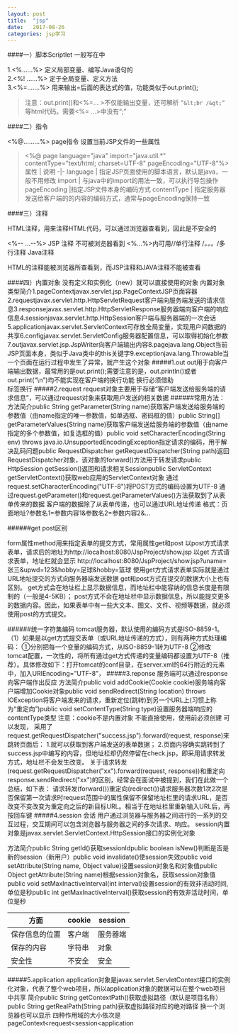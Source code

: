 ```yaml
---
layout: post
title:  "jsp"
date:   2017-08-26
categories: jsp学习
---
```

####一）脚本Scriptlet   一般写在<body>中

1.<%......%>   定义局部变量、编写Java语句的     
2.<%! ......%>  定于全局变量、定义方法   
3.<%=.......%>  用来输出=后面的表达式的值，功能类似于out.print();   
>注意：out.print()和<%=… >不仅能输出变量，还可解析 ` ”&lt;br /&gt;” ` 等html代码。需要<%= …>中没有“;”

####二）指令

<%@.........%>
page指令   设置当前JSP文件的一些属性      
><%@ page language="java" import="java.util.*" contentType="text/html; charset=UTF-8"  pageEncoding="UTF-8"%>
        属性 | 说明
            -|-
language     |   指定JSP页面使用的脚本语言，默认是java，一般不用修改
import       |      与java中的import的用法一致，可以执行导包操作
pageEncoding |指定JSP文件本身的编码方式
contentType  |  指定服务器发送给客户端的的内容的编码方式，通常与pageEncoding保持一致

####三）注释

<!-- ....-->   HTML注释，用来注释HTML代码，可以通过浏览器查看到，因此是不安全的
<%-- ...--%>  JSP	注释 不可被浏览器看到
<%...%>内可用//单行注释   /*。。。*/多行注释             Java注释

HTML的注释能被浏览器所查看到，而JSP注释和JAVA注释不能被查看

####四）内置对象
没有定义和实例化（new）就可以直接使用的对象
内置对象类型简介1.pageContextjavax.servlet.jsp.PageContextJSP页面容器2.requestjavax.servlet.http.HttpServletRequest客户端向服务端发送的请求信息3.responsejavax.servlet.http.HttpServletResponse服务器端向客户端的响应信息4.sessionjavax.servlet.http.HttpSession客户端与服务器端的一次会话5.applicationjavax.servlet.ServletContext可存放全局变量，实现用户间数据的共享6.configjavax.servlet.ServletConfig服务器配置信息，可以取得初始化参数7.outjavax.servlet.jsp.JspWriter向客户端输出内容8.pagejava.lang.Object当前JSP页面本身，类似于Java类中的this关键字9.exceptionjava.lang.Throwable当一个页面在运行过程中发生了异常，就产生这个对象
#####1.out
out用于向客户端输出数据，最常用的是out.print();需要注意的是，out.println()或者out.print(“\n”)均不能实现在客户端的换行功能
换行必须借助<br/>标签换行
#####2.request
request对象主要用于存储“客户端发送给服务端的请求信息”，可以通过request对象来获取用户发送的相关数据
######常用方法：
方法简介public String getParameter(String name)获取客户端发送给服务端的参数值（由name指定的唯一参数值，如单选框、密码框的值）public String[] getParameterValues(String name)获取客户端发送给服务端的参数值（由name指定的多个参数值，如复选框的值）public void setCharacterEncoding(String env) throws java.io.UnsupportedEncodingException指定请求的编码，用于解决乱码问题public RequestDispatcher getRequestDispatcher(String path)返回RequestDispatcher对象，该对象的forward()方法用于转发请求public HttpSession getSession()返回和请求相关Sessionpublic ServletContext getServletContext()获取web应用的ServletContext对象
通过request.setCharacterEncoding("UTF-8")将POST方式的编码设置为UTF-8
通过request.getParameter()和request.getParameterValues()方法获取到了从表单传来的数据
客户端的数据除了从表单传递，也可以通过URL地址传递
格式：页面地址?参数名1=参数内容1&参数名2=参数内容2&…

######get post区别
<form action="show.jsp" method="post">
form属性method用来指定表单的提交方式，常用属性get和post
以post方式请求表单，请求后的地址为http://localhost:8080/JspProject/show.jsp
以get 方式请求表单，地址栏就会显示 http://localhost:8080/JspProject/show.jsp?uname=张三&upwd=123&hobby=足球&hobby=篮球
使用get方式请求表单实际就是通过URL地址提交的方式向服务器端发送数据
get和post方式在提交的数据大小上也有区别。
get方式会在地址栏上显示数据信息，而地址栏中能容纳的信息长度是有限制的（一般是4-5KB）； 
post方式不会在地址栏中显示数据信息，所以能提交更多的数据内容。因此，如果表单中有一些大文本、图文、文件、视频等数据，就必须使用post的方式提交。

######统一字符集编码
tomcat服务器，默认使用的编码方式是ISO-8859-1。
（1）如果是以get方式提交表单（或URL地址传递的方式），则有两种方式处理编码：
①分别把每一个变量的编码方式，从ISO-8859-1转为UTF-8
②修改tomcat配置，一次性的，将所有通过get方式传递的变量编码都设置为UTF-8（推荐）。具体修改如下：打开tomcat的conf目录，在server.xml的64行附近的<Connector>元素中，加入URIEncoding=”UTF-8”，
#####3.reponse
服务端可以通过response向客户端作出反应
方法简介public void addCookie(Cookie cookie)服务端向客户端增加Cookie对象public void sendRedirect(String location) throws IOException将客户端发来的请求，重新定位(跳转)到另一个URL上(习惯上称为“重定向”)public void setContentType(String type)设置服务器端响应的contentType类型
注意：cookie不是内置对象 不能直接使用，使用前必须创建
可以发现， 采用了request.getRequestDispatcher("success.jsp").forward(request, response)来跳转页面后：
1.就可以获取到客户端发送的表单数据；
2.页面内容确实跳转到了success.jsp中编写的内容，但地址栏却仍然停留在check.jsp，即采用请求转发方式，地址栏不会发生改变。
关于请求转发(request.getRequestDispatcher("xx").forward(request, response))和重定向response.sendRedirect("xx")的区别，经常会在面试中被提到，我们在此做一个总结，如下表：
请求转发(forward())重定向(redirect())请求服务器次数1次2次是否保留第一次请求时request范围中的属性保留不保留地址栏里的请求URL，是否改变不变改变为重定向之后的新目标URL。相当于在地址栏里重新输入URL后，再按回车键
#####4.session
会话   用户通过浏览器与服务器之间进行的一系列的交互过程，交互期间可以包含浏览器与服务器之间的多次请求、响应。
session内置对象是javax.servlet.ServletContext.HttpSession接口的实例化对象

方法简介public String getId()获取sessionIdpublic boolean isNew()判断是否是新的session（新用户）public void invalidate()使session失效public void setAttribute(String name, Object value)设置session对象名和对象值public Object getAttribute(String name)根据session对象名，获取session对象值public void setMaxInactiveInterval(int interval)设置session的有效非活动时间, 单位是秒public int getMaxInactiveInterval()获取session的有效非活动时间，单位是秒

方面|cookie|session
-|-|-
保存信息的位置		|客户端	|			服务器端
保存的内容			|字符串	|			对象
安全性 				|不安全	|			安全|
#####5.application
application对象是javax.servlet.ServletContext接口的实例化对象，代表了整个web项目，所以application对象的数据可以在整个web项目中共享
简介public String getContextPath()获取虚拟路径（默认是项目名称）public String getRealPath(String path)获取虚拟路径对应的绝对路径
换一个浏览器也可以显示
四种作用域的大小依次是pageContext<request<session<application